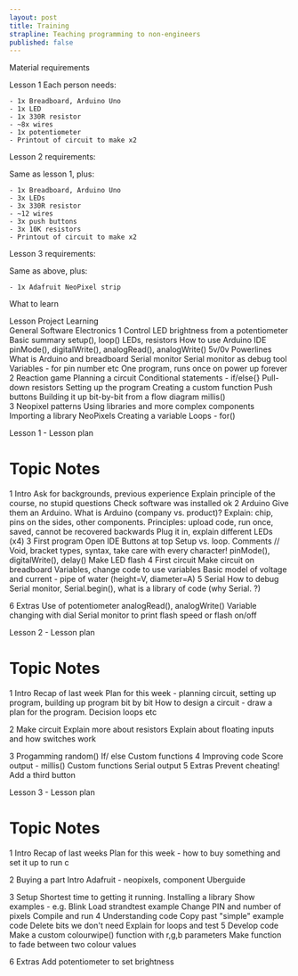 ```yaml
---
layout: post
title: Training
strapline: Teaching programming to non-engineers
published: false
---
```


Material requirements

Lesson 1
Each person needs:

	- 1x Breadboard, Arduino Uno
	- 1x LED
	- 1x 330R resistor
	- ~8x wires
	- 1x potentiometer
	- Printout of circuit to make x2
	
Lesson 2 requirements:

Same as lesson 1, plus:

	- 1x Breadboard, Arduino Uno
	- 3x LEDs
	- 3x 330R resistor
	- ~12 wires
	- 3x push buttons
	- 3x 10K resistors
	- Printout of circuit to make x2

Lesson 3 requirements:

Same as above, plus:

	- 1x Adafruit NeoPixel strip

What to learn

Lesson	Project	Learning		
		General	Software	Electronics
1	Control LED brightness from a potentiometer	Basic summary	setup(), loop()	LEDs, resistors
		How to use Arduino IDE	pinMode(), digitalWrite(), analogRead(), analogWrite()	5v/0v Powerlines
		What is Arduino and breadboard	Serial monitor
		Serial monitor as debug tool	Variables - for pin number etc
		One program, runs once on power up forever
2	Reaction game	Planning a circuit	Conditional statements - if/else{}	Pull-down resistors
		Setting up the program	Creating a custom function	Push buttons
		Building it up bit-by-bit from a flow diagram	millis()	
3	Neopixel patterns	Using libraries and more complex components	Importing a library	NeoPixels
			Creating a variable
			Loops - for()

Lesson 1 - Lesson plan

#	Topic	Notes
1	Intro	Ask for backgrounds, previous experience
		Explain principle of the course, no stupid questions
		Check software was installed ok
2	Arduino	Give them an Arduino. What is Arduino (company vs. product)?
		Explain: chip, pins on the sides, other components. 
		Principles: upload code, run once, saved, cannot be recovered backwards
		Plug it in, explain different LEDs (x4)
3	First program	Open IDE
		Buttons at top
		Setup vs. loop.
		Comments // 
		Void, bracket types, syntax, take care with every character!
		pinMode(), digitalWrite(), delay()
		Make LED flash
4	First circuit	Make circuit on breadboard
		Variables, change code to use variables
		Basic model of voltage and current - pipe of water (height=V, diameter=A)
5	Serial	How to debug
		Serial monitor, Serial.begin(), what is a library of code (why Serial. ?)
		
6	Extras	Use of potentiometer
		analogRead(), analogWrite()
		Variable changing with dial
		Serial monitor to print flash speed or flash on/off

Lesson 2 - Lesson plan

#	Topic	Notes
1	Intro	Recap of last week
		Plan for this week - planning circuit, setting up program, building up program bit by bit
		How to design a circuit - draw a plan for the program. Decision loops etc
		
2	Make circuit	Explain more about resistors
		Explain about floating inputs and how switches work
		
3	Progamming	random()
		If/ else
		Custom functions
4	Improving code	Score output - millis()
		Custom functions
		Serial output
5	Extras	Prevent cheating!
		Add a third button

Lesson 3 - Lesson plan

#	Topic	Notes
1	Intro	Recap of last weeks
		Plan for this week - how to buy something and set it up to run c
		
2	Buying a part	Intro Adafruit - neopixels, component
		Uberguide
		
3	Setup	Shortest time to getting it running.
		Installing a library
		Show examples - e.g. Blink
		Load strandtest example
		Change PIN and number of pixels
		Compile and run
4	Understanding code	Copy past "simple" example code
		Delete bits we don't need
		Explain for loops and test
5	Develop code	Make a custom colourwipe() function with r,g,b parameters
		Make function to fade between two colour values
		        
		
		
6	Extras	Add potentiometer to set brightness
